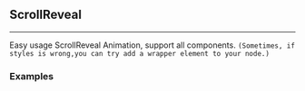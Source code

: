 ## ScrollReveal

----

Easy usage ScrollReveal Animation, support all components.
`(Sometimes, if styles is wrong,you can try add a wrapper element to your node.)`

### Examples
